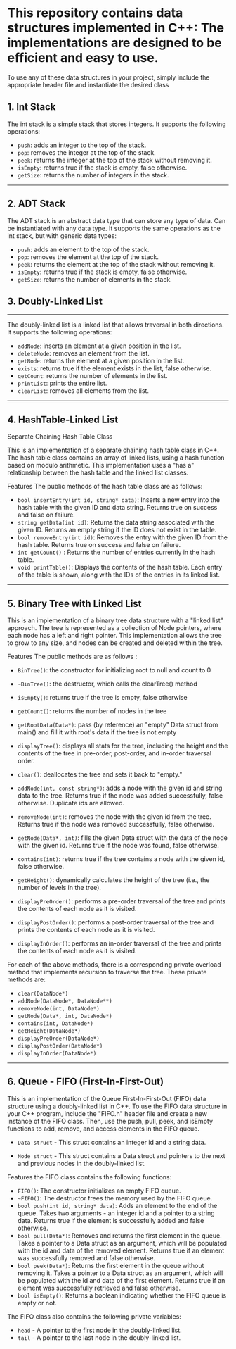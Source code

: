 # This repository contains data structures implemented in C++:  The implementations are designed to be efficient and easy to use.

To use any of these data structures in your project, simply include the appropriate header file and instantiate the desired class

 ## 1. Int Stack

The int stack is a simple stack that stores integers. It supports the following operations:

-   `push`: adds an integer to the top of the stack.
-   `pop`: removes the integer at the top of the stack.
-   `peek`: returns the integer at the top of the stack without removing it.
-   `isEmpty`: returns true if the stack is empty, false otherwise.
-   `getSize`: returns the number of integers in the stack.

---------
## 2. ADT Stack

The ADT stack is an abstract data type that can store any type of data. Can be instantiated with any data type. It supports the same operations as the int stack, but with generic data types:

-   `push`: adds an element to the top of the stack.
-   `pop`: removes the element at the top of the stack.
-   `peek`: returns the element at the top of the stack without removing it.
-   `isEmpty`: returns true if the stack is empty, false otherwise.
-   `getSize`: returns the number of elements in the stack.

## 3. Doubly-Linked List
------------------

The doubly-linked list is a linked list that allows traversal in both directions. It supports the following operations:

-   `addNode`: inserts an element at a given position in the list.
-   `deleteNode`: removes an element from the list.
-   `getNode`: returns the element at a given position in the list.
-   `exists`: returns true if the element exists in the list, false otherwise.
-   `getCount`: returns the number of elements in the list.
-   `printList`: prints the entire list.
-   `clearList`: removes all elements from the list.


------------------

## 4. HashTable-Linked List
Separate Chaining Hash Table Class

This is an implementation of a separate chaining hash table class in C++. The hash table class contains an array of linked lists, using a hash function based on modulo arithmetic. This implementation uses a "has a" relationship between the hash table and the linked list classes.

Features
The public methods of the hash table class are as follows:

 - `bool insertEntry(int id, string* data)`: Inserts a new entry into the hash table with the given ID and data string. Returns true on success and false on failure.
- `string getData(int id)`: Returns the data string associated with the given ID. Returns an empty string if the ID does not exist in the table.
- `bool removeEntry(int id)`: Removes the entry with the given ID from the hash table. Returns true on success and false on failure.
- `int getCount()` : Returns the number of entries currently in the hash table.
- `void printTable()`: Displays the contents of the hash table. Each entry of the table is shown, along with the IDs of the entries in its linked list.

------------------

## 5. Binary Tree with Linked List

This is an implementation of a binary tree data structure with a "linked list" approach. The tree is represented as a collection of Node pointers, where each node has a left and right pointer. This implementation allows the tree to grow to any size, and nodes can be created and deleted within the tree.

Features The public methods are as follows :

- `BinTree()`: the constructor for initializing root to null and count to 0
- `~BinTree()`: the destructor, which calls the clearTree() method

- `isEmpty()`: returns true if the tree is empty, false otherwise
- `getCount()`: returns the number of nodes in the tree
- `getRootData(Data*)`: pass (by reference) an "empty" Data struct from main() and fill it with root's data if the tree is not empty
- `displayTree()`: displays all stats for the tree, including the height and the contents of the tree in pre-order, post-order, and in-order traversal order.
- `clear()`: deallocates the tree and sets it back to "empty."
- `addNode(int, const string*)`: adds a node with the given id and string data to the tree. Returns true if the node was added successfully, false otherwise. Duplicate ids are allowed.
- `removeNode(int)`: removes the node with the given id from the tree. Returns true if the node was removed successfully, false otherwise.
- `getNode(Data*, int)`: fills the given Data struct with the data of the node with the given id. Returns true if the node was found, false otherwise.
- `contains(int)`: returns true if the tree contains a node with the given id, false otherwise.
- `getHeight()`: dynamically calculates the height of the tree (i.e., the number of levels in the tree). 
- `displayPreOrder()`: performs a pre-order traversal of the tree and prints the contents of each node as it is visited.

- `displayPostOrder()`: performs a post-order traversal of the tree and prints the contents of each node as it is visited.

- `displayInOrder()`: performs an in-order traversal of the tree and prints the contents of each node as it is visited.

For each of the above methods, there is a corresponding private overload method that implements recursion to traverse the tree. These private methods are:

- `clear(DataNode*)`
- `addNode(DataNode*, DataNode**)`
- `removeNode(int, DataNode*)`
- `getNode(Data*, int, DataNode*)`
- `contains(int, DataNode*)`
- `getHeight(DataNode*)`
- `displayPreOrder(DataNode*)`
- `displayPostOrder(DataNode*)`
- `displayInOrder(DataNode*)`


------------------


## 6. Queue - FIFO (First-In-First-Out)

This is an implementation of the Queue First-In-First-Out (FIFO) data structure using a doubly-linked list in C++.
To use the FIFO data structure in your C++ program, include the "FIFO.h" header file and create a new instance of the FIFO class. Then, use the push, pull, peek, and isEmpty functions to add, remove, and access elements in the FIFO queue.

- `Data struct` - This struct contains an integer id and a string data.

- `Node struct` - This struct contains a Data struct and pointers to the next and previous nodes in the doubly-linked list.

 Features the FIFO class contains the following functions:

- `FIFO()`: The constructor initializes an empty FIFO queue.
- `~FIFO()`: The destructor frees the memory used by the FIFO queue.
- `bool push(int id, string* data)`: Adds an element to the end of the queue. Takes two arguments - an integer id and a pointer to a string data. Returns true if the element is successfully added and false otherwise.
- `bool pull(Data*)`: Removes and returns the first element in the queue. Takes a pointer to a Data struct as an argument, which will be populated with the id and data of the removed element. Returns true if an element was successfully removed and false otherwise.
- `bool peek(Data*)`: Returns the first element in the queue without removing it. Takes a pointer to a Data struct as an argument, which will be populated with the id and data of the first element. Returns true if an element was successfully retrieved and false otherwise.
- `bool isEmpty()`: Returns a boolean indicating whether the FIFO queue is empty or not.

The FIFO class also contains the following private variables:
 
 - `head` - A pointer to the first node in the doubly-linked list.
 - `tail` - A pointer to the last node in the doubly-linked list.



